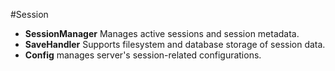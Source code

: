 #Session

* **SessionManager** Manages active sessions and session metadata.
* **SaveHandler** Supports filesystem and database storage of session data.
* **Config** manages server's session-related configurations.
